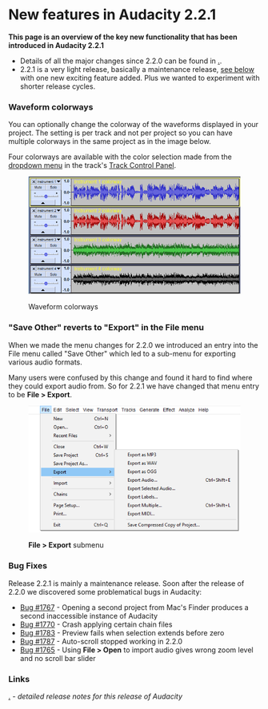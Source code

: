# New features in Audacity 2.2.1

**This page is an overview of the key new functionality that has been introduced in Audacity 2.2.1**

* Details of all the major changes since 2.2.0 can be found in [.](./ "mention").
* 2.2.1 is a very light release, basically a maintenance release, [see below](broken-reference) with one new exciting feature added. Plus we wanted to experiment with shorter release cycles.

### Waveform colorways

You can optionally change the colorway of the waveforms displayed in your project. The setting is per track and not per project so you can have multiple colorways in the same project as in the image below.

Four colorways are available with the color selection made from the [dropdown menu](http://manual.audacityteam.org/man/audio\_track\_dropdown\_menu.html) in the track's [Track Control Panel](http://manual.audacityteam.org/man/track\_control\_panel\_and\_vertical\_scale.html).

<figure><img src="../../../../.gitbook/assets/4color.png" alt=""><figcaption><p>Waveform colorways</p></figcaption></figure>

### "Save Other" reverts to "Export" in the File menu

When we made the menu changes for 2.2.0 we introduced an entry into the File menu called "Save Other" which led to a sub-menu for exporting various audio formats.

Many users were confused by this change and found it hard to find where they could export audio from. So for 2.2.1 we have changed that menu entry to be **File > Export**.

<figure><img src="../../../../.gitbook/assets/exportmenu.png" alt=""><figcaption><p><strong>File > Export</strong> submenu</p></figcaption></figure>

### Bug Fixes

Release 2.2.1 is mainly a maintenance release. Soon after the release of 2.2.0 we discovered some problematical bugs in Audacity:

* [Bug #1767](http://bugzilla.audacityteam.org/show\_bug.cgi?id=1767) - Opening a second project from Mac's Finder produces a second inaccessible instance of Audacity
* [Bug #1770](http://bugzilla.audacityteam.org/show\_bug.cgi?id=1770) - Crash applying certain chain files
* [Bug #1783](http://bugzilla.audacityteam.org/show\_bug.cgi?id=1783) - Preview fails when selection extends before zero
* [Bug #1787](https://bugzilla.audacityteam.org/show\_bug.cgi?id=1787) - Auto-scroll stopped working in 2.2.0
* [Bug #1765](http://bugzilla.audacityteam.org/show\_bug.cgi?id=1765) - Using **File > Open** to import audio gives wrong zoom level and no scroll bar slider

### Links

[.](./ "mention") _- detailed release notes for this release of Audacity_
